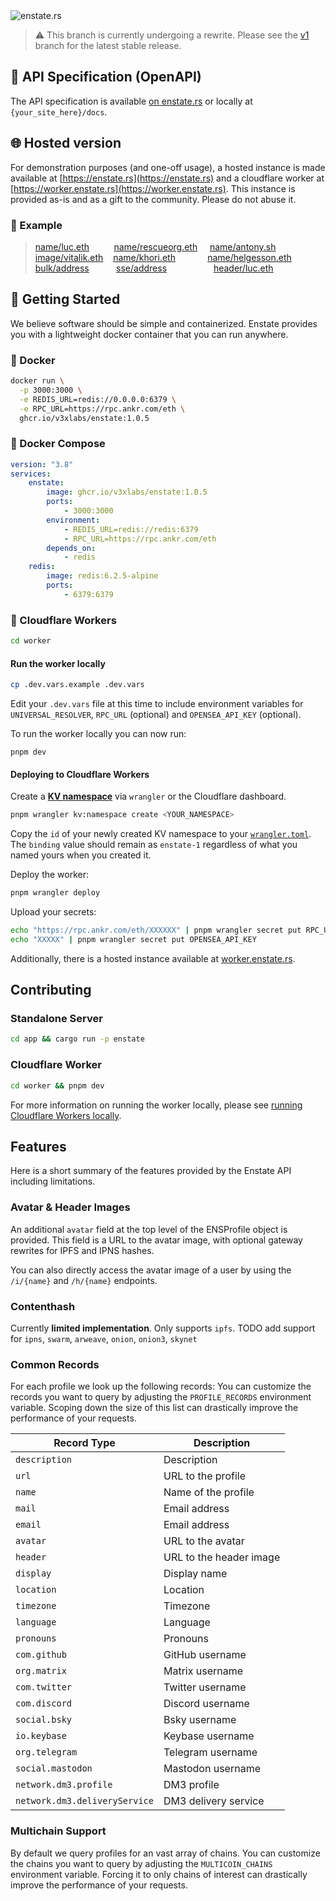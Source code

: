 <img src=".github/banner.png#1" alt="enstate.rs" />

> ⚠️ This branch is currently undergoing a rewrite.
> Please see the [v1](https://github.com/v3xlabs/edgeserver/tree/v1) branch for the latest stable release.

## 📌 API Specification (OpenAPI)

The API specification is available [on enstate.rs](https://enstate.rs/docs) or locally at `{your_site_here}/docs`.

## 🌐 Hosted version

For demonstration purposes (and one-off usage), a hosted instance is made available at [https://enstate.rs](https://enstate.rs) and a cloudflare worker at [https://worker.enstate.rs](https://worker.enstate.rs). This instance is provided as-is and as a gift to the community. Please do not abuse it.

### 📌 Example

> [name/luc.eth](https://worker.enstate.rs/n/luc.eth) &nbsp;&nbsp;&nbsp;&nbsp;&nbsp;&nbsp;&nbsp;&nbsp; [name/rescueorg.eth](https://worker.enstate.rs/n/rescueorg.eth) &nbsp;&nbsp;&nbsp; [name/antony.sh](https://worker.enstate.rs/n/antony.sh)<br />
> [image/vitalik.eth](https://worker.enstate.rs/i/vitalik.eth)&nbsp;&nbsp;&nbsp; [name/khori.eth](https://worker.enstate.rs/n/khori.eth) &nbsp;&nbsp;&nbsp;&nbsp;&nbsp;&nbsp;&nbsp;&nbsp;&nbsp;&nbsp;&nbsp; [name/helgesson.eth](https://worker.enstate.rs/n/helgesson.eth)<br />
> [bulk/address](https://enstate.rs/bulk/a?addresses[]=0x225f137127d9067788314bc7fcc1f36746a3c3B5&addresses[]=0xd577D1322cB22eB6EAC1a008F62b18807921EFBc&addresses[]=0x8F8f07b6D61806Ec38febd15B07528dCF2903Ae7&addresses[]=0x8e8Db5CcEF88cca9d624701Db544989C996E3216&addresses[]=0xb8c2C29ee19D8307cb7255e1Cd9CbDE883A267d5&addresses[]=0xF1F78f308F08fDCAC933124ee8B52A376ff542B4) &nbsp;&nbsp;&nbsp;&nbsp;&nbsp;&nbsp;&nbsp;&nbsp;&nbsp; [sse/address](https://enstate.rs/sse/a?addresses[]=0x225f137127d9067788314bc7fcc1f36746a3c3B5&addresses[]=0xd577D1322cB22eB6EAC1a008F62b18807921EFBc&addresses[]=0x8F8f07b6D61806Ec38febd15B07528dCF2903Ae7&addresses[]=0x8e8Db5CcEF88cca9d624701Db544989C996E3216&addresses[]=0xb8c2C29ee19D8307cb7255e1Cd9CbDE883A267d5&addresses[]=0xF1F78f308F08fDCAC933124ee8B52A376ff542B4) &nbsp;&nbsp;&nbsp;&nbsp;&nbsp;&nbsp;&nbsp;&nbsp;&nbsp;&nbsp;&nbsp;&nbsp;&nbsp;&nbsp;&nbsp;&nbsp;&nbsp; [header/luc.eth](https://enstate.rs/h/luc.eth)

## 🚀 Getting Started

We believe software should be simple and containerized. Enstate provides you with a lightweight docker container that you can run anywhere.

### 🐳 Docker

```sh
docker run \
  -p 3000:3000 \
  -e REDIS_URL=redis://0.0.0.0:6379 \
  -e RPC_URL=https://rpc.ankr.com/eth \
  ghcr.io/v3xlabs/enstate:1.0.5
```

### 🐳 Docker Compose

```yaml
version: "3.8"
services:
    enstate:
        image: ghcr.io/v3xlabs/enstate:1.0.5
        ports:
            - 3000:3000
        environment:
            - REDIS_URL=redis://redis:6379
            - RPC_URL=https://rpc.ankr.com/eth
        depends_on:
            - redis
    redis:
        image: redis:6.2.5-alpine
        ports:
            - 6379:6379
```

### 🦀 Cloudflare Workers

```sh
cd worker
```

#### Run the worker locally

```sh
cp .dev.vars.example .dev.vars
```

Edit your `.dev.vars` file at this time to include environment variables for `UNIVERSAL_RESOLVER`, `RPC_URL` (optional) and `OPENSEA_API_KEY` (optional).

To run the worker locally you can now run:

```
pnpm dev
```

#### Deploying to Cloudflare Workers

Create a [**KV namespace**](https://developers.cloudflare.com/kv/get-started/#3-create-a-kv-namespace) via `wrangler` or the Cloudflare dashboard.

```sh
pnpm wrangler kv:namespace create <YOUR_NAMESPACE>
```

Copy the `id` of your newly created KV namespace to your [`wrangler.toml`](./worker/wrangler.toml). The `binding` value should remain as `enstate-1` regardless of what you named yours when you created it.

Deploy the worker:

```sh
pnpm wrangler deploy
```

Upload your secrets:

```sh
echo "https://rpc.ankr.com/eth/XXXXXX" | pnpm wrangler secret put RPC_URL
echo "XXXXX" | pnpm wrangler secret put OPENSEA_API_KEY
```

Additionally, there is a hosted instance available at [worker.enstate.rs](https://worker.enstate.rs).

## Contributing

### Standalone Server

```sh
cd app && cargo run -p enstate
```

### Cloudflare Worker

```sh
cd worker && pnpm dev
```

For more information on running the worker locally, please see [running Cloudflare Workers locally](#run-the-worker-locally).

## Features

Here is a short summary of the features provided by the Enstate API including limitations.

### Avatar & Header Images

An additional `avatar` field at the top level of the ENSProfile object is provided. This field is a URL to the avatar image, with optional gateway rewrites for IPFS and IPNS hashes.

You can also directly access the avatar image of a user by using the `/i/{name}` and `/h/{name}` endpoints.

### Contenthash

Currently **limited implementation**. Only supports `ipfs`.
TODO add support for `ipns`, `swarm`, `arweave`, `onion`, `onion3`, `skynet`

### Common Records

For each profile we look up the following records:
You can customize the records you want to query by adjusting the `PROFILE_RECORDS` environment variable.
Scoping down the size of this list can drastically improve the performance of your requests.

| Record Type                   | Description             |
| ----------------------------- | ----------------------- |
| `description`                 | Description             |
| `url`                         | URL to the profile      |
| `name`                        | Name of the profile     |
| `mail`                        | Email address           |
| `email`                       | Email address           |
| `avatar`                      | URL to the avatar       |
| `header`                      | URL to the header image |
| `display`                     | Display name            |
| `location`                    | Location                |
| `timezone`                    | Timezone                |
| `language`                    | Language                |
| `pronouns`                    | Pronouns                |
| `com.github`                  | GitHub username         |
| `org.matrix`                  | Matrix username         |
| `com.twitter`                 | Twitter username        |
| `com.discord`                 | Discord username        |
| `social.bsky`                 | Bsky username           |
| `io.keybase`                  | Keybase username        |
| `org.telegram`                | Telegram username       |
| `social.mastodon`             | Mastodon username       |
| `network.dm3.profile`         | DM3 profile             |
| `network.dm3.deliveryService` | DM3 delivery service    |

### Multichain Support

By default we query profiles for an vast array of chains.
You can customize the chains you want to query by adjusting the `MULTICOIN_CHAINS` environment variable.
Forcing it to only chains of interest can drastically improve the performance of your requests.
